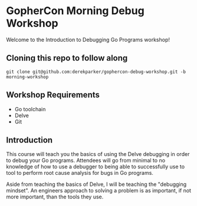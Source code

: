 # GopherCon Morning Debug Workshop

Welcome to the Introduction to Debugging Go Programs workshop!

## Cloning this repo to follow along

```
git clone git@github.com:derekparker/gophercon-debug-workshop.git -b morning-workshop
```

## Workshop Requirements

* Go toolchain
* Delve
* Git

## Introduction

This course will teach you the basics of using the Delve debugging in order to debug your
Go programs. Attendees will go from minimal to no knowledge of how to use a debugger to
being able to successfully use to tool to perform root cause analysis for bugs in Go programs.

Aside from teaching the basics of Delve, I will be teaching the "debugging mindset". An engineers
approach to solving a problem is as important, if not more important, than the tools they use.
